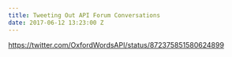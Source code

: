 ```yaml
---
title: Tweeting Out API Forum Conversations
date: 2017-06-12 13:23:00 Z
---
```


https://twitter.com/OxfordWordsAPI/status/872375851580624899